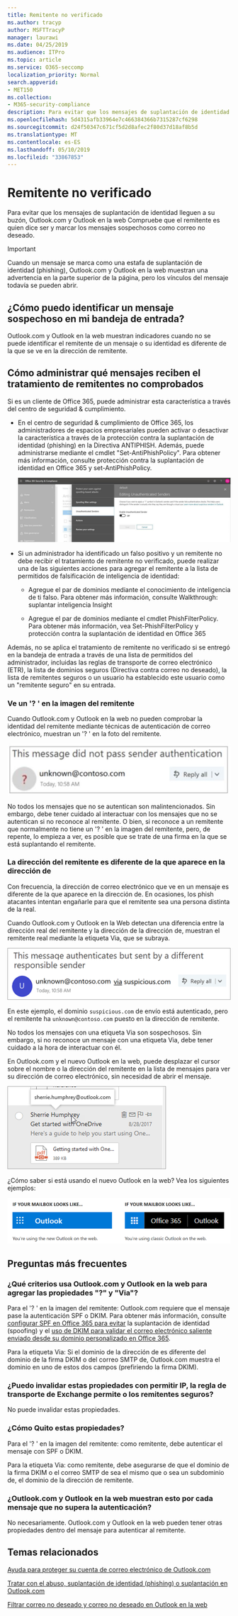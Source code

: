 ```yaml
---
title: Remitente no verificado
ms.author: tracyp
author: MSFTTracyP
manager: laurawi
ms.date: 04/25/2019
ms.audience: ITPro
ms.topic: article
ms.service: O365-seccomp
localization_priority: Normal
search.appverid:
- MET150
ms.collection:
- M365-security-compliance
description: Para evitar que los mensajes de suplantación de identidad lleguen a su buzón, Outlook.com y Outlook en la web Compruebe que el remitente es quien dice ser y marcar los mensajes sospechosos como correo no deseado.
ms.openlocfilehash: 5d4315afb33964e7c466384366b7315287cf6298
ms.sourcegitcommit: d24f50347c671cf5d2d8afec2f80d37d18af8b5d
ms.translationtype: MT
ms.contentlocale: es-ES
ms.lasthandoff: 05/10/2019
ms.locfileid: "33867853"
---
```

# <a name="unverified-sender"></a>Remitente no verificado

Para evitar que los mensajes de suplantación de identidad lleguen a su buzón, Outlook.com y Outlook en la web Compruebe que el remitente es quien dice ser y marcar los mensajes sospechosos como correo no deseado.

> [!IMPORTANT]
> Cuando un mensaje se marca como una estafa de suplantación de identidad (phishing), Outlook.com y Outlook en la web muestran una advertencia en la parte superior de la página, pero los vínculos del mensaje todavía se pueden abrir.

## <a name="how-can-i-identify-a-suspicious-message-in-my-inbox"></a>¿Cómo puedo identificar un mensaje sospechoso en mi bandeja de entrada?

Outlook.com y Outlook en la web muestran indicadores cuando no se puede identificar el remitente de un mensaje o su identidad es diferente de la que se ve en la dirección de remitente.

## <a name="how-to-manage-which-messages-receive-the-unverified-sender-treatment"></a>Cómo administrar qué mensajes reciben el tratamiento de remitentes no comprobados 

Si es un cliente de Office 365, puede administrar esta característica a través del centro de seguridad & cumplimiento. 

- En el centro de seguridad & cumplimiento de Office 365, los administradores de espacios empresariales pueden activar o desactivar la característica a través de la protección contra la suplantación de identidad (phishing) en la Directiva ANTIPHISH. Además, puede administrarse mediante el cmdlet "Set-AntiPhishPolicy". Para obtener más información, consulte protección contra la suplantación de identidad en Office 365 y set-AntiPhishPolicy.

    ![Edición de remitentes no autenticados en la interfaz gráfica.](media/unverified-sender-article-editing-unauthenticated-senders.jpg)

- Si un administrador ha identificado un falso positivo y un remitente no debe recibir el tratamiento de remitente no verificado, puede realizar una de las siguientes acciones para agregar el remitente a la lista de permitidos de falsificación de inteligencia de identidad:
        
    - Agregue el par de dominios mediante el conocimiento de inteligencia de ti falso. Para obtener más información, consulte Walkthrough: suplantar inteligencia Insight
                
    - Agregue el par de dominios mediante el cmdlet PhishFilterPolicy. Para obtener más información, vea Set-PhishFilterPolicy y protección contra la suplantación de identidad en Office 365

Además, no se aplica el tratamiento de remitente no verificado si se entregó en la bandeja de entrada a través de una lista de permitidos del administrador, incluidas las reglas de transporte de correo electrónico (ETR), la lista de dominios seguros (Directiva contra correo no deseado), la lista de remitentes seguros o un usuario ha establecido este usuario como un "remitente seguro" en su entrada.

### <a name="you-see-a--in-the-sender-image"></a>Ve un '? ' en la imagen del remitente

Cuando Outlook.com y Outlook en la web no pueden comprobar la identidad del remitente mediante técnicas de autenticación de correo electrónico, muestran un '? ' en la foto del remitente. 

![El mensaje no pasó la comprobación](media/message-did-not-pass-verification.jpg)

No todos los mensajes que no se autentican son malintencionados. Sin embargo, debe tener cuidado al interactuar con los mensajes que no se autentican si no reconoce al remitente. O bien, si reconoce a un remitente que normalmente no tiene un '? ' en la imagen del remitente, pero, de repente, lo empieza a ver, es posible que se trate de una firma en la que se está suplantando el remitente.

### <a name="the-senders-address-is-different-than-what-appears-in-the-from-address"></a>La dirección del remitente es diferente de la que aparece en la dirección de

Con frecuencia, la dirección de correo electrónico que ve en un mensaje es diferente de la que aparece en la dirección de. En ocasiones, los phish atacantes intentan engañarle para que el remitente sea una persona distinta de la real.

Cuando Outlook.com y Outlook en la Web detectan una diferencia entre la dirección real del remitente y la dirección de la dirección de, muestran el remitente real mediante la etiqueta Via, que se subraya.

![texto alternativo de remitente no comprobado](media/unverified-sender-feature1.png)

En este ejemplo, el dominio `suspicious.com` de envío está autenticado, pero el remitente ha `unknown@contoso.com` puesto en la dirección de remitente.

No todos los mensajes con una etiqueta Via son sospechosos. Sin embargo, si no reconoce un mensaje con una etiqueta Via, debe tener cuidado a la hora de interactuar con él.

En Outlook.com y el nuevo Outlook en la web, puede desplazar el cursor sobre el nombre o la dirección del remitente en la lista de mensajes para ver su dirección de correo electrónico, sin necesidad de abrir el mensaje.

![Introducción a OneDrive](media/get-started-with-onedrive-message.png)

¿Cómo saber si está usando el nuevo Outlook en la web? Vea los siguientes ejemplos:

![Outlook vs Office 365](media/outlook-vs-outlook365.png)

## <a name="frequently-asked-questions"></a>Preguntas más frecuentes

### <a name="what-criteria-does-outlookcom-and-outlook-on-the-web-use-to-add-the--and-the-via-properties"></a>¿Qué criterios usa Outlook.com y Outlook en la web para agregar las propiedades "?" y "Via"?

Para el '? ' en la imagen del remitente: Outlook.com requiere que el mensaje pase la autenticación SPF o DKIM. Para obtener más información, consulte [configurar SPF en Office 365 para evitar](set-up-spf-in-office-365-to-help-prevent-spoofing.md) la suplantación de identidad (spoofing) y el [uso de DKIM para validar el correo electrónico saliente enviado desde su dominio personalizado en Office 365](use-dkim-to-validate-outbound-email.md).

Para la etiqueta Via: Si el dominio de la dirección de es diferente del dominio de la firma DKIM o del correo SMTP de, Outlook.com muestra el dominio en uno de estos dos campos (prefiriendo la firma DKIM).

### <a name="can-i-override-these-properties-with-ip-allows-exchange-transport-rule-allows-or-safe-senders"></a>¿Puedo invalidar estas propiedades con permitir IP, la regla de transporte de Exchange permite o los remitentes seguros?

No puede invalidar estas propiedades.

### <a name="how-do-i-remove-these-properties"></a>¿Cómo Quito estas propiedades?

Para el '? ' en la imagen del remitente: como remitente, debe autenticar el mensaje con SPF o DKIM.

Para la etiqueta Via: como remitente, debe asegurarse de que el dominio de la firma DKIM o el correo SMTP de sea el mismo que o sea un subdominio de, el dominio de la dirección de remitente.

### <a name="does-outlookcom-and-outlook-on-the-web-show-this-for-every-message-that-doesnt-pass-authentication"></a>¿Outlook.com y Outlook en la web muestran esto por cada mensaje que no supera la autenticación?

No necesariamente. Outlook.com y Outlook en la web pueden tener otras propiedades dentro del mensaje para autenticar al remitente.

## <a name="related-topics"></a>Temas relacionados

[Ayuda para proteger su cuenta de correo electrónico de Outlook.com](https://support.office.com/article/a4f20fc5-4307-4ece-8231-6d4d4bd8a9ba)

[Tratar con el abuso, suplantación de identidad (phishing) o suplantación en Outlook.com](https://support.office.com/article/0d882ea5-eedc-4bed-aebc-079ffa1105a3)

[Filtrar correo no deseado y correo no deseado en Outlook en la web](https://support.office.com/article/db786e79-54e2-40cc-904f-d89d57b7f41d)
